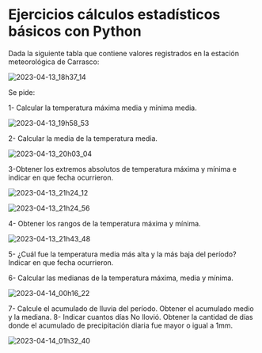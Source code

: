 # Ejercicios cálculos estadísticos básicos con Python

Dada la siguiente tabla que contiene  valores registrados en la estación meteorológica de Carrasco:

![2023-04-13_18h37_14](https://user-images.githubusercontent.com/72228855/231890572-af22d6de-c29d-4d56-8688-ed6ac79f9cc3.png)

Se pide: 

1- Calcular la temperatura máxima media y mínima media. 

![2023-04-13_19h58_53](https://user-images.githubusercontent.com/72228855/231901877-3b8b9102-c10e-4e00-8015-1bfaf09d94ca.png)


2- Calcular la media de la temperatura media.

![2023-04-13_20h03_04](https://user-images.githubusercontent.com/72228855/231901910-c7e4b558-a1d0-4ebe-ab14-e8dd0e108c4f.png)


3-Obtener los extremos absolutos de temperatura máxima y mínima e indicar en que fecha ocurrieron.

![2023-04-13_21h24_12](https://user-images.githubusercontent.com/72228855/231910884-26357564-12be-4758-a1e7-e87e49540fa2.png)

![2023-04-13_21h24_56](https://user-images.githubusercontent.com/72228855/231910918-f18de3b7-c0c8-435b-a412-79def0dc912a.png)



4- Obtener los rangos de la temperatura máxima y mínima.

![2023-04-13_21h43_48](https://user-images.githubusercontent.com/72228855/231912813-9d168644-4af7-4ddb-a7a3-988767d9035f.png)


5- ¿Cuál fue la temperatura media más alta y la más baja del período? Indicar en que fecha ocurrieron.

6- Calcular las medianas de la temperatura máxima, media y mínima.

![2023-04-14_00h16_22](https://user-images.githubusercontent.com/72228855/231932722-5f913625-d2b9-4f70-a27f-6afb910a6eaf.png)


7- Calcule el acumulado de lluvia del período. Obtener el acumulado medio y la mediana.
8- Indicar cuantos días No llovió. Obtener la cantidad de días donde el acumulado de precipitación diaria fue mayor o igual a 1mm.

![2023-04-14_01h32_40](https://user-images.githubusercontent.com/72228855/231942469-96a59f8b-b6d5-4d05-a82f-d3da29c07914.png)





